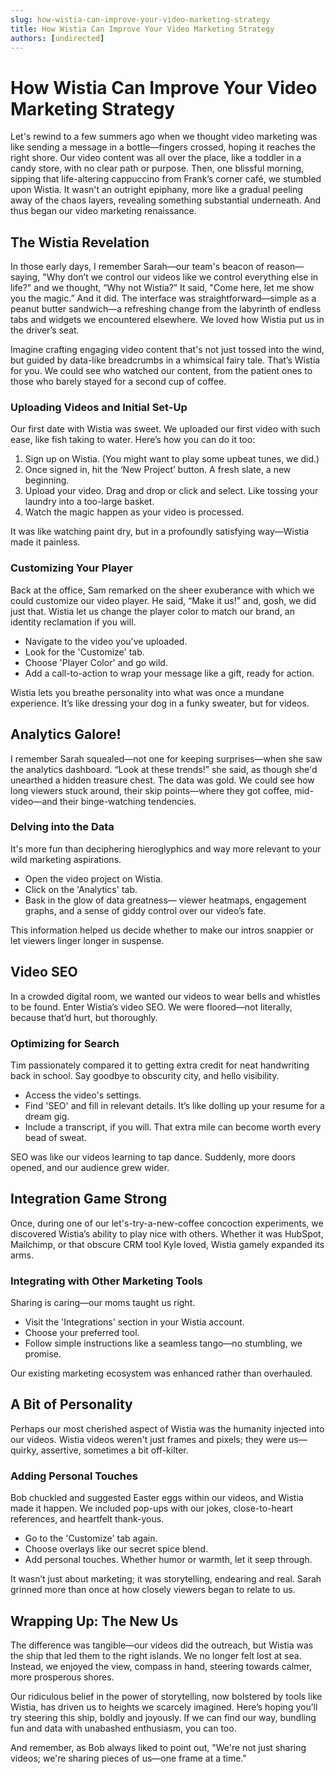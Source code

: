 ```yaml
---
slug: how-wistia-can-improve-your-video-marketing-strategy
title: How Wistia Can Improve Your Video Marketing Strategy
authors: [undirected]
---
```



# How Wistia Can Improve Your Video Marketing Strategy

Let's rewind to a few summers ago when we thought video marketing was like sending a message in a bottle—fingers crossed, hoping it reaches the right shore. Our video content was all over the place, like a toddler in a candy store, with no clear path or purpose. Then, one blissful morning, sipping that life-altering cappuccino from Frank’s corner café, we stumbled upon Wistia. It wasn't an outright epiphany, more like a gradual peeling away of the chaos layers, revealing something substantial underneath. And thus began our video marketing renaissance.

## The Wistia Revelation

In those early days, I remember Sarah—our team's beacon of reason—saying, "Why don’t we control our videos like we control everything else in life?" and we thought, “Why not Wistia?” It said, "Come here, let me show you the magic.” And it did. The interface was straightforward—simple as a peanut butter sandwich—a refreshing change from the labyrinth of endless tabs and widgets we encountered elsewhere. We loved how Wistia put us in the driver’s seat. 

Imagine crafting engaging video content that's not just tossed into the wind, but guided by data-like breadcrumbs in a whimsical fairy tale. That’s Wistia for you. We could see who watched our content, from the patient ones to those who barely stayed for a second cup of coffee. 

### Uploading Videos and Initial Set-Up

Our first date with Wistia was sweet. We uploaded our first video with such ease, like fish taking to water. Here’s how you can do it too:

1. Sign up on Wistia. (You might want to play some upbeat tunes, we did.)
2. Once signed in, hit the ‘New Project’ button. A fresh slate, a new beginning.
3. Upload your video. Drag and drop or click and select. Like tossing your laundry into a too-large basket.
4. Watch the magic happen as your video is processed.
   
It was like watching paint dry, but in a profoundly satisfying way—Wistia made it painless.

### Customizing Your Player

Back at the office, Sam remarked on the sheer exuberance with which we could customize our video player. He said, “Make it us!” and, gosh, we did just that. Wistia let us change the player color to match our brand, an identity reclamation if you will. 

- Navigate to the video you've uploaded.
- Look for the 'Customize' tab.
- Choose 'Player Color' and go wild. 
- Add a call-to-action to wrap your message like a gift, ready for action.

Wistia lets you breathe personality into what was once a mundane experience. It’s like dressing your dog in a funky sweater, but for videos.

## Analytics Galore!

I remember Sarah squealed—not one for keeping surprises—when she saw the analytics dashboard. “Look at these trends!” she said, as though she'd unearthed a hidden treasure chest. The data was gold. We could see how long viewers stuck around, their skip points—where they got coffee, mid-video—and their binge-watching tendencies.

### Delving into the Data

It's more fun than deciphering hieroglyphics and way more relevant to your wild marketing aspirations.

- Open the video project on Wistia.
- Click on the 'Analytics' tab.
- Bask in the glow of data greatness— viewer heatmaps, engagement graphs, and a sense of giddy control over our video’s fate.

This information helped us decide whether to make our intros snappier or let viewers linger longer in suspense.

## Video SEO

In a crowded digital room, we wanted our videos to wear bells and whistles to be found. Enter Wistia’s video SEO. We were floored—not literally, because that’d hurt, but thoroughly.

### Optimizing for Search

Tim passionately compared it to getting extra credit for neat handwriting back in school. Say goodbye to obscurity city, and hello visibility.

- Access the video's settings.
- Find 'SEO' and fill in relevant details. It’s like dolling up your resume for a dream gig.
- Include a transcript, if you will. That extra mile can become worth every bead of sweat.

SEO was like our videos learning to tap dance. Suddenly, more doors opened, and our audience grew wider.

## Integration Game Strong

Once, during one of our let's-try-a-new-coffee concoction experiments, we discovered Wistia’s ability to play nice with others. Whether it was HubSpot, Mailchimp, or that obscure CRM tool Kyle loved, Wistia gamely expanded its arms.

### Integrating with Other Marketing Tools

Sharing is caring—our moms taught us right.

- Visit the 'Integrations' section in your Wistia account.
- Choose your preferred tool.
- Follow simple instructions like a seamless tango—no stumbling, we promise.

Our existing marketing ecosystem was enhanced rather than overhauled.

## A Bit of Personality

Perhaps our most cherished aspect of Wistia was the humanity injected into our videos. Wistia videos weren't just frames and pixels; they were us—quirky, assertive, sometimes a bit off-kilter.

### Adding Personal Touches

Bob chuckled and suggested Easter eggs within our videos, and Wistia made it happen. We included pop-ups with our jokes, close-to-heart references, and heartfelt thank-yous.

- Go to the 'Customize' tab again.
- Choose overlays like our secret spice blend.
- Add personal touches. Whether humor or warmth, let it seep through.

It wasn’t just about marketing; it was storytelling, endearing and real. Sarah grinned more than once at how closely viewers began to relate to us.

## Wrapping Up: The New Us

The difference was tangible—our videos did the outreach, but Wistia was the ship that led them to the right islands. We no longer felt lost at sea. Instead, we enjoyed the view, compass in hand, steering towards calmer, more prosperous shores. 

Our ridiculous belief in the power of storytelling, now bolstered by tools like Wistia, has driven us to heights we scarcely imagined. Here’s hoping you’ll try steering this ship, boldly and joyously. If we can find our way, bundling fun and data with unabashed enthusiasm, you can too.

And remember, as Bob always liked to point out, "We're not just sharing videos; we're sharing pieces of us—one frame at a time."